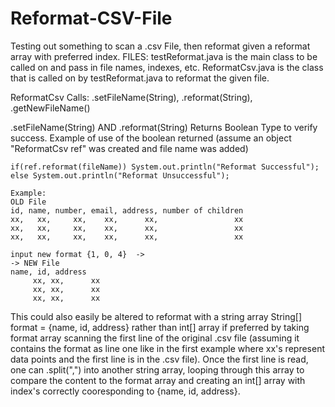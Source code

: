 # Reformat-CSV-File
Testing out something to scan a .csv File, then reformat given a reformat array with preferred index.
FILES: testReformat.java is the main class to be called on and pass in file names, indexes, etc.
ReformatCsv.java is the class that is called on by testReformat.java to reformat the given file.

ReformatCsv Calls: .setFileName(String), .reformat(String), .getNewFileName()

.setFileName(String) AND .reformat(String) Returns Boolean Type to verify success.
Example of use of the boolean returned (assume an object "ReformatCsv ref" was created and file name was added)

    if(ref.reformat(fileName)) System.out.println("Reformat Successful");
    else System.out.println("Reformat Unsuccessful");

    Example:
    OLD File
    id, name, number, email, address, number of children
    xx,   xx,     xx,    xx,      xx,                 xx
    xx,   xx,     xx,    xx,      xx,                 xx
    xx,   xx,     xx,    xx,      xx,                 xx

    input new format {1, 0, 4}  ->
    -> NEW File
    name, id, address
         xx, xx,      xx
         xx, xx,      xx
         xx, xx,      xx

This could also easily be altered to reformat with a string array String[] format = {name, id, address}
rather than int[] array if preferred by taking format array scanning the first line of the original .csv file (assuming
it contains the format as line one like in the first example where xx's represent data points and the first line is in the 
.csv file). Once the first line is read, one can .split(",") into another string array, looping through this array to compare
the content to the format array and creating an int[] array with index's correctly cooresponding to {name, id, address}.
